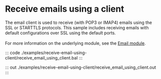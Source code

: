 # Receive emails using a client

The email client is used to receive (with POP3 or IMAP4) emails
using the SSL or STARTTLS protocols. This sample includes receiving
emails with default configurations over SSL using the default
ports.<br/><br/>
For more information on the underlying module, 
see the [Email module](https://docs.central.ballerina.io/ballerina/email/latest/).


::: code ./examples/receive-email-using-client/receive_email_using_client.bal :::

::: out ./examples/receive-email-using-client/receive_email_using_client.out :::